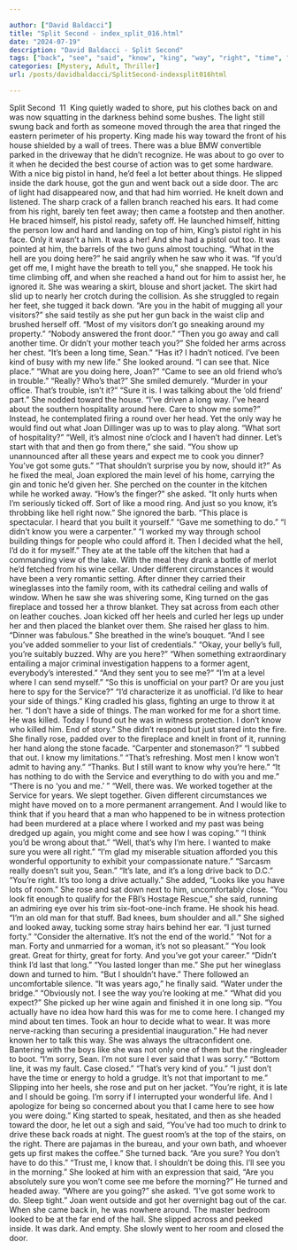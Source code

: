 ```yaml
---

author: ["David Baldacci"]
title: "Split Second - index_split_016.html"
date: "2024-07-19"
description: "David Baldacci - Split Second"
tags: ["back", "see", "said", "know", "king", "way", "right", "time", "like", "got", "away", "long", "joan", "sure", "worked", "turned", "put", "go", "pistol", "come", "came", "around", "looked", "dinner", "man"]
categories: [Mystery, Adult, Thriller]
url: /posts/davidbaldacci/SplitSecond-indexsplit016html

---
```



Split Second
		 11 
King quietly waded to shore, put his clothes back on and was now squatting in the darkness behind some bushes. The light still swung back and forth as someone moved through the area that ringed the eastern perimeter of his property. King made his way toward the front of his house shielded by a wall of trees. There was a blue BMW convertible parked in the driveway that he didn’t recognize. He was about to go over to it when he decided the best course of action was to get some hardware. With a nice big pistol in hand, he’d feel a lot better about things.
He slipped inside the dark house, got the gun and went back out a side door. The arc of light had disappeared now, and that had him worried. He knelt down and listened. The sharp crack of a fallen branch reached his ears. It had come from his right, barely ten feet away; then came a footstep and then another. He braced himself, his pistol ready, safety off.
He launched himself, hitting the person low and hard and landing on top of him, King’s pistol right in his face.
Only it wasn’t a him. It was a her! And she had a pistol out too. It was pointed at him, the barrels of the two guns almost touching.
“What in the hell are you doing here?” he said angrily when he saw who it was.
“If you’d get off me, I might have the breath to tell you,” she snapped.
He took his time climbing off, and when she reached a hand out for him to assist her, he ignored it.
She was wearing a skirt, blouse and short jacket. The skirt had slid up to nearly her crotch during the collision. As she struggled to regain her feet, she tugged it back down.
“Are you in the habit of mugging all your visitors?” she said testily as she put her gun back in the waist clip and brushed herself off.
“Most of my visitors don’t go sneaking around my property.”
“Nobody answered the front door.”
“Then you go away and call another time. Or didn’t your mother teach you?”
She folded her arms across her chest. “It’s been a long time, Sean.”
“Has it? I hadn’t noticed. I’ve been kind of busy with my new life.”
She looked around. “I can see that. Nice place.”
“What are you doing here, Joan?”
“Came to see an old friend who’s in trouble.”
“Really? Who’s that?”
She smiled demurely. “Murder in your office. That’s trouble, isn’t it?”
“Sure it is. I was talking about the ‘old friend’ part.”
She nodded toward the house. “I’ve driven a long way. I’ve heard about the southern hospitality around here. Care to show me some?”
Instead, he contemplated firing a round over her head. Yet the only way he would find out what Joan Dillinger was up to was to play along. “What sort of hospitality?”
“Well, it’s almost nine o’clock and I haven’t had dinner. Let’s start with that and then go from there,” she said.
“You show up unannounced after all these years and expect me to cook you dinner? You’ve got some guts.”
“That shouldn’t surprise you by now, should it?”
As he fixed the meal, Joan explored the main level of his home, carrying the gin and tonic he’d given her. She perched on the counter in the kitchen while he worked away. “How’s the finger?” she asked.
“It only hurts when I’m seriously ticked off. Sort of like a mood ring. And just so you know, it’s throbbing like hell right now.”
She ignored the barb. “This place is spectacular. I heard that you built it yourself.”
“Gave me something to do.”
“I didn’t know you were a carpenter.”
“I worked my way through school building things for people who could afford it. Then I decided what the hell, I’d do it for myself.”
They ate at the table off the kitchen that had a commanding view of the lake. With the meal they drank a bottle of merlot he’d fetched from his wine cellar. Under different circumstances it would have been a very romantic setting.
After dinner they carried their wineglasses into the family room, with its cathedral ceiling and walls of window. When he saw she was shivering some, King turned on the gas fireplace and tossed her a throw blanket. They sat across from each other on leather couches. Joan kicked off her heels and curled her legs up under her and then placed the blanket over them. She raised her glass to him. “Dinner was fabulous.” She breathed in the wine’s bouquet. “And I see you’ve added sommelier to your list of credentials.”
“Okay, your belly’s full, you’re suitably buzzed. Why are you here?”
“When something extraordinary entailing a major criminal investigation happens to a former agent, everybody’s interested.”
“And they sent you to see me?”
“I’m at a level where I can send myself.”
“So this is unofficial on your part? Or are you just here to spy for the Service?”
“I’d characterize it as unofficial. I’d like to hear your side of things.”
King cradled his glass, fighting an urge to throw it at her. “I don’t have a side of things. The man worked for me for a short time. He was killed. Today I found out he was in witness protection. I don’t know who killed him. End of story.”
She didn’t respond but just stared into the fire. She finally rose, padded over to the fireplace and knelt in front of it, running her hand along the stone facade.
“Carpenter and stonemason?”
“I subbed that out. I know my limitations.”
“That’s refreshing. Most men I know won’t admit to having any.”
“Thanks. But I still want to know why you’re here.”
“It has nothing to do with the Service and everything to do with you and me.”
“There is no ‘you and me.’ ”
“Well, there was. We worked together at the Service for years. We slept together. Given different circumstances we might have moved on to a more permanent arrangement. And I would like to think that if you heard that a man who happened to be in witness protection had been murdered at a place where I worked and my past was being dredged up again, you might come and see how I was coping.”
“I think you’d be wrong about that.”
“Well, that’s why I’m here. I wanted to make sure you were all right.”
“I’m glad my miserable situation afforded you this wonderful opportunity to exhibit your compassionate nature.”
“Sarcasm really doesn’t suit you, Sean.”
“It’s late, and it’s a long drive back to D.C.”
“You’re right. It’s too long a drive actually.” She added, “Looks like you have lots of room.” She rose and sat down next to him, uncomfortably close.
“You look fit enough to qualify for the FBI’s Hostage Rescue,” she said, running an admiring eye over his trim six-foot-one-inch frame.
He shook his head. “I’m an old man for that stuff. Bad knees, bum shoulder and all.”
She sighed and looked away, tucking some stray hairs behind her ear. “I just turned forty.”
“Consider the alternative. It’s not the end of the world.”
“Not for a man. Forty and unmarried for a woman, it’s not so pleasant.”
“You look great. Great for thirty, great for forty. And you’ve got your career.”
“Didn’t think I’d last that long.”
“You lasted longer than me.”
She put her wineglass down and turned to him. “But I shouldn’t have.” There followed an uncomfortable silence.
“It was years ago,” he finally said. “Water under the bridge.”
“Obviously not. I see the way you’re looking at me.”
“What did you expect?”
She picked up her wine again and finished it in one long sip. “You actually have no idea how hard this was for me to come here. I changed my mind about ten times. Took an hour to decide what to wear. It was more nerve-racking than securing a presidential inauguration.”
He had never known her to talk this way. She was always the ultraconfident one. Bantering with the boys like she was not only one of them but the ringleader to boot.
“I’m sorry, Sean. I’m not sure I ever said that I was sorry.”
“Bottom line, it was my fault. Case closed.”
“That’s very kind of you.”
“I just don’t have the time or energy to hold a grudge. It’s not that important to me.”
Slipping into her heels, she rose and put on her jacket. “You’re right, it is late and I should be going. I’m sorry if I interrupted your wonderful life. And I apologize for being so concerned about you that I came here to see how you were doing.”
King started to speak, hesitated, and then as she headed toward the door, he let out a sigh and said, “You’ve had too much to drink to drive these back roads at night. The guest room’s at the top of the stairs, on the right. There are pajamas in the bureau, and your own bath, and whoever gets up first makes the coffee.”
She turned back. “Are you sure? You don’t have to do this.”
“Trust me, I know that. I shouldn’t be doing this. I’ll see you in the morning.”
She looked at him with an expression that said, “Are you absolutely sure you won’t come see me before the morning?”
He turned and headed away. “Where are you going?” she asked.
“I’ve got some work to do. Sleep tight.”
Joan went outside and got her overnight bag out of the car. When she came back in, he was nowhere around. The master bedroom looked to be at the far end of the hall. She slipped across and peeked inside. It was dark. And empty. She slowly went to her room and closed the door.
